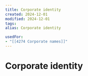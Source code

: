 ```yaml
---
title: Corporate identity
created: 2024-12-01
modified: 2024-12-01
tags: 
alias: Corporate identity

usedFor:
- "[[4274 Corporate names]]"
---
```

# Corporate identity
